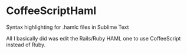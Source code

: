 CoffeeScriptHaml
================

Syntax highlighting for .hamlc files in Sublime Text

All I basically did was edit the Rails/Ruby HAML one to use CoffeeScript instead of Ruby.
